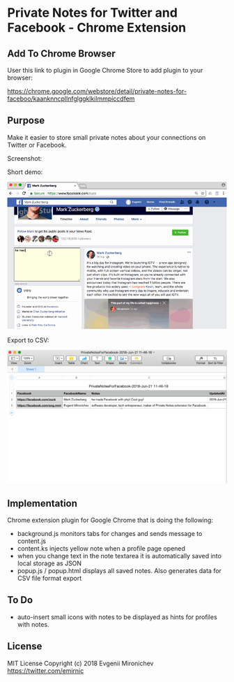 # Private Notes for Twitter and Facebook - Chrome Extension

## Add To Chrome Browser

User this link to plugin in Google Chrome Store to add plugin to your browser:

https://chrome.google.com/webstore/detail/private-notes-for-faceboo/kaanknncpllnfglggklkilmmpiccdfem

## Purpose

Make it easier to store small private notes about your connections on Twitter or Facebook.

Screenshot:

Short demo:

![Screenshot](PrivateNotesDemo.gif)

Export to CSV:

![Export To CSV](PrivateNotesScreenshotCSV.png)

## Implementation

Chrome extension plugin for Google Chrome that is doing the following:

- background.js monitors tabs for changes and sends message to content.js
- content.ks injects yellow note when a profile page opened
- when you change text in the note textarea it is automatically saved into local storage as JSON
- popup.js / popup.html displays all saved notes. Also generates data for CSV file format export 


## To Do

- auto-insert small icons with notes to be displayed as hints for profiles with notes.

## License

MIT License
Copyright (c) 2018 Evgenii Mironichev
https://twitter.com/emirnic
